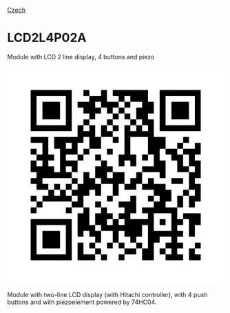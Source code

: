 
[Czech](./README.cs.md)
<!--- module --->
# LCD2L4P02A
<!--- Emodule --->

<!--- subtitle ---> Module with LCD 2 line display, 4 buttons and piezo <!--- Esubtitle --->

![LCD2L4P02A](DOC/SRC/img/LCD2L4P02A_QRcode.png)

<!--- description ---> Module with two-line LCD display (with Hitachi controller), with 4 push buttons and with piezoelement powered by 74HC04.<!--- Edescription --->
            